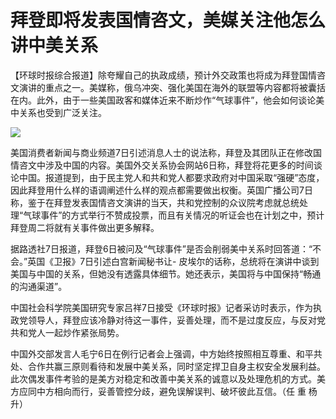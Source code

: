 # 拜登即将发表国情咨文，美媒关注他怎么讲中美关系

【环球时报综合报道】除夸耀自己的执政成绩，预计外交政策也将成为拜登国情咨文演讲的重点之一。美媒称，俄乌冲突、强化美国在海外的联盟等内容都将被囊括在内。此外，由于一些美国政客和媒体近来不断炒作“气球事件”，他会如何谈论美中关系也受到广泛关注。

![](https://inews.gtimg.com/newsapp_bt/0/15650624534/1000)

美国消费者新闻与商业频道7日引述消息人士的说法称，拜登及其团队正在修改国情咨文中涉及中国的内容。美国外交关系协会网站6日称，拜登将花更多的时间谈论中国。报道提到，由于民主党人和共和党人都要求政府对中国采取“强硬”态度，因此拜登用什么样的语调阐述什么样的观点都需要做出权衡。英国广播公司7日称，鉴于在拜登发表国情咨文演讲的当天，共和党控制的众议院考虑就总统处理“气球事件”的方式举行不赞成投票，而且有关情况的听证会也在计划之中，预计拜登周二将就有关事件做出更多解释。

据路透社7日报道，拜登6日被问及“气球事件”是否会削弱美中关系时回答道：“不会。”英国《卫报》7日引述白宫新闻秘书让-
皮埃尔的话称，总统将在演讲中谈到美国与中国的关系，但她没有透露具体细节。她还表示，美国将与中国保持“畅通的沟通渠道”。

中国社会科学院美国研究专家吕祥7日接受《环球时报》记者采访时表示，作为执政党领导人，拜登应该冷静对待这一事件，妥善处理，而不是过度反应，与反对党共和党人一起炒作紧张局势。

中国外交部发言人毛宁6日在例行记者会上强调，中方始终按照相互尊重、和平共处、合作共赢三原则看待和发展中美关系，同时坚定捍卫自身主权安全发展利益。此次偶发事件考验的是美方对稳定和改善中美关系的诚意以及处理危机的方式。美方应同中方相向而行，妥善管控分歧，避免误解误判、破坏彼此互信。（任
重 杨 升）

